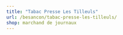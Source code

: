 ```yaml
---
title: "Tabac Presse Les Tilleuls"
url: /besancon/tabac-presse-les-tilleuls/
shop: marchand de journaux
---
```

